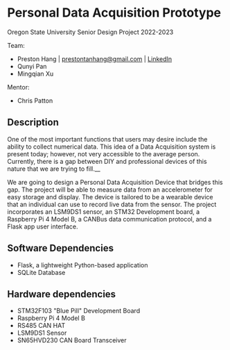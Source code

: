 # Personal Data Acquisition Prototype

Oregon State University Senior Design Project 2022-2023

Team: 
- Preston Hang | prestontanhang@gmail.com | [LinkedIn](https://www.linkedin.com/in/prestonhang/)
- Qunyi Pan
- Mingqian Xu

Mentor: 
- Chris Patton

## Description
One of the most important functions that users may desire include the ability to collect numerical data. This idea of a Data Acquisition system is present today; however, not very accessible to the average person. Currently, there is a gap between DIY and professional devices of this nature that we are trying to fill.__
   
We are going to design a Personal Data Acquisition Device that bridges this gap. The project will be able to measure data from an accelerometer for easy storage and display. The device is tailored to be a wearable device that an individual can use to record live data from the sensor. The project incorporates an LSM9DS1 sensor, an STM32 Development board, a Raspberry Pi 4 Model B, a CANBus data communication protocol, and a Flask app user interface.


## Software Dependencies
- Flask, a lightweight Python-based application
- SQLite Database

## Hardware dependencies
- STM32F103 "Blue Pill" Development Board
- Raspberry Pi 4 Model B
- RS485 CAN HAT
- LSM9DS1 Sensor
- SN65HVD230 CAN Board Transceiver
